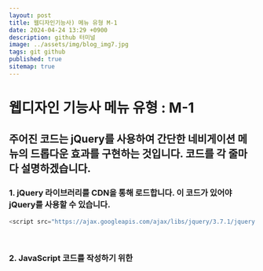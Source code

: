 ```yaml
---
layout: post
title: 웹디자인기능사) 메뉴 유형 M-1
date: 2024-04-24 13:29 +0900
description: github 터미널
image: ../assets/img/blog_img7.jpg
tags: git github
published: true
sitemap: true
---
```


# 웹디자인 기능사 메뉴 유형 : M-1
## 주어진 코드는 jQuery를 사용하여 간단한 네비게이션 메뉴의 드롭다운 효과를 구현하는 것입니다. 코드를 각 줄마다 설명하겠습니다.   

### 1. jQuery 라이브러리를 CDN을 통해 로드합니다. 이 코드가 있어야 jQuery를 사용할 수 있습니다.
````javascript
<script src="https://ajax.googleapis.com/ajax/libs/jquery/3.7.1/jquery.min.js"></script>
````   
<br>

### 2. JavaScript 코드를 작성하기 위한 <script> 태그가 시작됩니다.
````javascript
 <script></script>
````  
<br>

### 3. $(function () { ... });: jQuery의 $(document).ready() 단축 형식입니다. 페이지가 완전히 로드되면 코드 블록 안의 내용이 실행됩니다.
````javascript
$(function () {});
````  
<br>

### 4. $(".nav>ul>li").mouseover(function () { ... });: 네비게이션 메뉴의 각 항목에 마우스가 올라가면 발생하는 이벤트입니다. $(".nav>ul>li")는 클래스가 "nav"인 요소의 하위 <ul> 안의 <li> 요소를 선택합니다. .mouseover()는 마우스가 요소 위에 올라갔을 때 발생하는 이벤트를 처리합니다.
````javascript
$(".nav>ul>li").mouseover(function () {
````  
<br>

### 5. $(this).find(".submenu").stop().slideDown();: 현재 마우스가 올라간 메뉴 아이템의 하위 요소 중 클래스가 "submenu"인 요소를 찾아서 슬라이드 다운 애니메이션을 적용합니다. $(this)는 이벤트가 발생한 요소, 즉 마우스가 올라간 메뉴 아이템을 나타냅니다. .find(".submenu")는 그 하위 요소 중 클래스가 "submenu"인 요소를 선택합니다. .stop()은 현재 진행 중인 모든 애니메이션을 중지합니다.
````javascript
$(this).find(".submenu").stop().slideDown();
````  
<br>

### 6. $(".nav>ul>li").mouseout(function () { ... });: 네비게이션 메뉴의 각 항목에서 마우스가 벗어나면 발생하는 이벤트입니다. $(".nav>ul>li")는 클래스가 "nav"인 요소의 하위 <ul> 안의 <li> 요소를 선택합니다. .mouseout()는 마우스가 요소에서 벗어났을 때 발생하는 이벤트를 처리합니다.

````javascript
$(".nav>ul>li").mouseout(function () {
````  
<br>

### 7. $(this).find(".submenu").stop().slideUp();: 현재 마우스가 벗어난 메뉴 아이템의 하위 요소 중 클래스가 "submenu"인 요소를 찾아서 슬라이드 업 애니메이션을 적용합니다.

````javascript
$(this).find(".submenu").stop().slideUp();
````  
<br>
이렇게 작성된 코드는 간단하게 네비게이션 메뉴의 드롭다운 효과를 구현하며, 마우스 이벤트에 따라 해당 애니메이션을 적용합니다.   
   
   